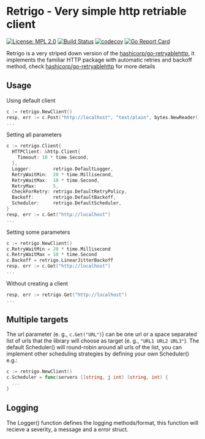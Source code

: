 # Retrigo - Very simple http retriable client

[![License: MPL 2.0](https://img.shields.io/badge/License-MPL%202.0-brightgreen.svg)](https://opensource.org/licenses/MPL-2.0) [![Build Status](https://travis-ci.com/wolviecb/retrigo.svg?branch=master)](https://travis-ci.com/wolviecb/retrigo) [![codecov](https://codecov.io/gh/wolviecb/retrigo/branch/master/graph/badge.svg)](https://codecov.io/gh/wolviecb/retrigo) [![Go Report Card](https://goreportcard.com/badge/github.com/wolviecb/retrigo)](https://goreportcard.com/report/github.com/wolviecb/retrigo)

Retrigo is a very striped down version of the [hashicorp/go-retryablehttp](https://github.com/hashicorp/go-retryablehttp), it implements the familiar HTTP package with automatic retries and backoff method, check [hashicorp/go-retryablehttp](https://github.com/hashicorp/go-retryablehttp) for more details

## Usage

Using default client

```go
c := retrigo.NewClient()
resp, err := c.Post("http://localhost", "text/plain", bytes.NewReader([]byte{}))
...
```

Setting all parameters

```go
c := retrigo.Client{
  HTTPClient: &http.Client{
    Timeout: 10 * time.Second,
  },
  Logger:        retrigo.DefaultLogger,
  RetryWaitMin:  20 * time.Millisecond,
  RetryWaitMax:  10 * time.Second,
  RetryMax:      5,
  CheckForRetry: retrigo.DefaultRetryPolicy,
  Backoff:       retrigo.DefaultBackoff,
  Scheduler:     retrigo.DefaultScheduler,
}
resp, err := c.Get("http://localhost")
...
```

Setting some parameters

```go
c := retrigo.NewClient()
c.RetryWaitMin = 20 * time.Millisecond
c.RetryWaitMax = 10 * time.Second
c.Backoff = retrigo.LinearJitterBackoff
resp, err := c.Get("http://localhost")
...
```

Without creating a client

```go
resp, err := retrigo.Get("http://localhost")
...
```

## Multiple targets

The url parameter (e. g., `c.Get("URL")`) can be one url or a space separated list of urls that the library will choose as target (e. g., `"URL1 URL2 URL3"`). The default Scheduler() will round-robin around all urls of the list, you can implement other scheduling strategies by defining your own Scheduler() e.g.:

```go
c := retrigo.NewClient()
c.Scheduler = func(servers []string, j int) (string, int) {
  ...
}
```

## Logging

The Logger() function defines the logging methods/format, this function will recieve a severity, a message and a error struct.
